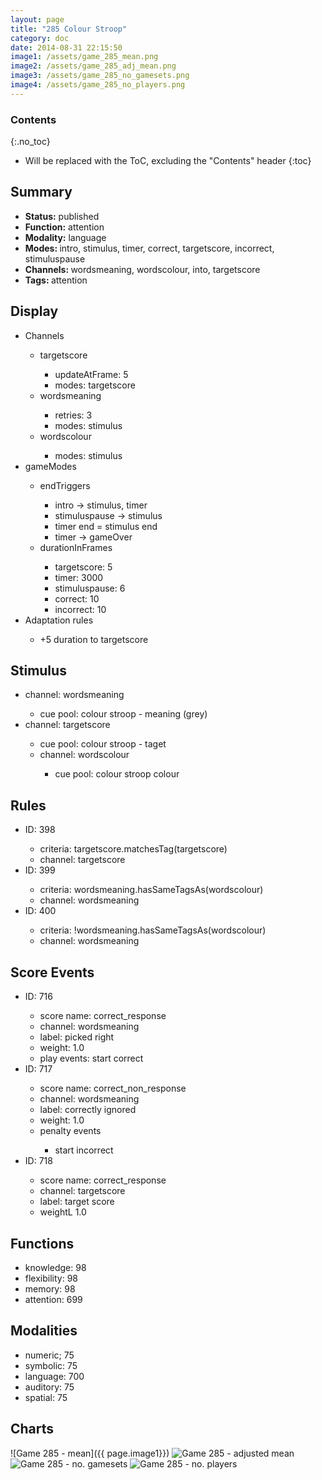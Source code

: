 ```yaml
---
layout: page
title: "285 Colour Stroop"
category: doc
date: 2014-08-31 22:15:50
image1: /assets/game_285_mean.png
image2: /assets/game_285_adj_mean.png
image3: /assets/game_285_no_gamesets.png
image4: /assets/game_285_no_players.png
---
```


### Contents
{:.no_toc}

* Will be replaced with the ToC, excluding the "Contents" header
{:toc}

## Summary
<p>
<ul>
<li><strong>Status:</strong> published</li>
<li><strong>Function:</strong> attention</li>
<li><strong>Modality:</strong> language</li>
<li><strong>Modes: </strong>intro, stimulus, timer, correct, targetscore, incorrect, stimuluspause</li>
<li><strong>Channels: </strong>wordsmeaning, wordscolour, into, targetscore</li>
<li><strong>Tags: </strong>attention</li>
</ul>
</p>

## Display
<p>
<ul>
<li>Channels</li>
<ul>
<li>targetscore</li>
<ul><li>updateAtFrame: 5</li>
<li>modes: targetscore</li>
</ul>
<li>wordsmeaning</li>
<ul><li>retries: 3</li>
<li>modes: stimulus</li>
</ul>
<li>wordscolour</li>
<ul><li>modes: stimulus</li></ul>
</ul>
<li>gameModes</li>
<ul>
<li>endTriggers</li>
<ul><li>intro -> stimulus, timer</li>
<li>stimuluspause -> stimulus</li>
<li>timer end = stimulus end</li>
<li>timer -> gameOver</li>
</ul>
<li>durationInFrames</li>
<ul><li>targetscore: 5</li>
<li>timer: 3000</li>
<li>stimuluspause: 6</li>
<li>correct: 10</li>
<li>incorrect: 10</li>
</ul>
</ul>
<li>Adaptation rules</li>
<ul><li>+5 duration to targetscore</li></ul>
</ul>
</p>

## Stimulus
<p>
<ul>
<li>channel: wordsmeaning</li>
<ul><li>cue pool: colour stroop - meaning (grey)</li></ul>
<li>channel: targetscore</li>
<ul><li>cue pool: colour stroop - taget</li>
<li>channel: wordscolour</li>
<ul>
<li>cue pool: colour stroop colour</li>
</ul>
</ul>
</ul>
</p>

## Rules
<p>
<ul>
<li>ID: 398</li>
<ul><li>criteria: targetscore.matchesTag(targetscore)</li>
<li>channel: targetscore</li>
</ul>
<li>ID: 399</li>
<ul><li>criteria: wordsmeaning.hasSameTagsAs(wordscolour)</li>
<li>channel: wordsmeaning</li></ul>
<li>ID: 400</li>
<ul><li>criteria: !wordsmeaning.hasSameTagsAs(wordscolour)</li>
<li>channel: wordsmeaning</li></ul>
</ul>
</p>

## Score Events
<p>
<ul>
<li>ID: 716</li>
<ul><li>score name: correct_response</li>
<li>channel: wordsmeaning</li>
<li>label: picked right</li>
<li>weight: 1.0</li>
<li>play events: start correct</li>
</ul>
<li>ID: 717</li>
<ul><li>score name: correct_non_response</li>
<li>channel: wordsmeaning</li>
<li>label: correctly ignored</li>
<li>weight: 1.0</li>
<li>penalty events</li>
<ul><li>start incorrect</li></ul>
</ul>
<li>ID: 718</li>
<ul><li>score name: correct_response</li>
<li>channel: targetscore</li>
<li>label: target score</li>
<li>weightL 1.0</li>
</ul>
</ul>
</p>

## Functions
<p>
<ul>
<li>knowledge: 98</li>
<li>flexibility: 98</li>
<li>memory: 98</li>
<li>attention: 699</li>
</ul>
</p>

## Modalities
<p>
<ul>
<li>numeric; 75</li>
<li>symbolic: 75</li>
<li>language: 700</li>
<li>auditory: 75</li>
<li>spatial: 75</li>
</ul>
</p>

## Charts
![Game 285 - mean]({{ page.image1}})
![Game 285 - adjusted mean]({{page.image2}})
![Game 285 - no. gamesets]({{page.image3}})
![Game 285 - no. players]({{page.image4}})


